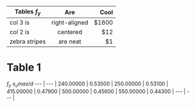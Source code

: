 | Tables $f_y$ | Are | Cool  |
| --- |:---:| ---:|
| col 3 is | right-aligned | $1600 |
| col 2 is      | centered      |   $12 |
| zebra stripes | are neat      |    $1 |






# Table 1
   $f_y$ $x_umax/d$
--- | --- |
   240.00000 |    0.53500 |
   250.00000  |   0.53100 |
   415.00000   |  0.47900 |
   500.00000    | 0.45600 |
   550.00000     | 0.44300 |
--- | --- |
